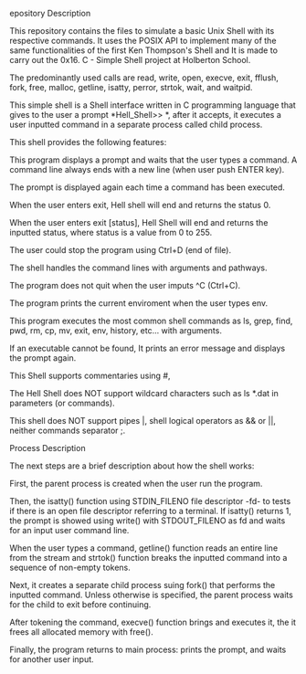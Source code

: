 epository Description

This repository contains the files to simulate a basic Unix Shell with its respective commands. It uses the POSIX API to implement many of the same functionalities of the first Ken Thompson's Shell and It is made to carry out the 0x16. C - Simple Shell project at Holberton School.



The predominantly used calls are read, write, open, execve, exit, fflush, fork, free, malloc, getline, isatty, perror, strtok, wait, and waitpid.



This simple shell is a Shell interface written in C programming language that gives to the user a prompt *Hell_Shell>> *, after it accepts, it executes a user inputted command in a separate process called child process.



This shell provides the following features:

This program displays a prompt and waits that the user types a command. A command line always ends with a new line (when user push ENTER key).

The prompt is displayed again each time a command has been executed.

When the user enters exit, Hell shell will end and returns the status 0.

When the user enters exit [status], Hell Shell will end and returns the inputted status, where status is a value from 0 to 255.

The user could stop the program using Ctrl+D (end of file).

The shell handles the command lines with arguments and pathways.

The program does not quit when the user imputs ^C (Ctrl+C).

The program prints the current enviroment when the user types env.

This program executes the most common shell commands as ls, grep, find, pwd, rm, cp, mv, exit, env, history, etc... with arguments.

If an executable cannot be found, It prints an error message and displays the prompt again.

This Shell supports commentaries using #,

The Hell Shell does NOT support wildcard characters such as ls *.dat in parameters (or commands).

This shell does NOT support pipes |, shell logical operators as && or ||, neither commands separator ;.

Process Description

The next steps are a brief description about how the shell works:



First, the parent process is created when the user run the program.

Then, the isatty() function using STDIN_FILENO file descriptor -fd- to tests if there is an open file descriptor referring to a terminal. If isatty() returns 1, the prompt is showed using write() with STDOUT_FILENO as fd and waits for an input user command line.

When the user types a command, getline() function reads an entire line from the stream and strtok() function breaks the inputted command into a sequence of non-empty tokens.

Next, it creates a separate child process suing fork() that performs the inputted command. Unless otherwise is specified, the parent process waits for the child to exit before continuing.

After tokening the command, execve() function brings and executes it, the it frees all allocated memory with free().

Finally, the program returns to main process: prints the prompt, and waits for another user input.


